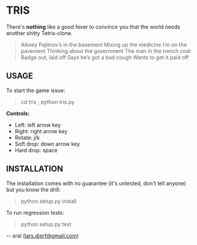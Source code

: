 TRIS
====
There's __nothing__ like a good fever to convince you
that the world needs another shitty Tetris-clone.

> Alexey Pajitnov’s in the basement
> Mixing up the medicine
> I’m on the pavement
> Thinking about the government
> The man in the trench coat
> Badge out, laid off
> Says he’s got a bad cough
> Wants to get it paid off

USAGE
-----
To start the game issue:
> cd tris ; python tris.py

__Controls:__

- Left: left arrow key
- Right: right arrow key
- Rotate: j/k
- Soft drop: down arrow key
- Hard drop: space

INSTALLATION
------------
The installation comes with no guarantee (it's untested, don't tell anyone)
but you know the drill:
> python setup.py install

To run regression tests:
> python setup.py test

-- sral (lars.djerf@gmail.com)